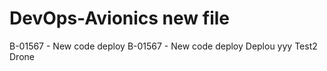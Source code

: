 # DevOps-Avionics new file
B-01567 - New code deploy
B-01567 - New code deploy
Deplou
yyy
Test2 Drone
